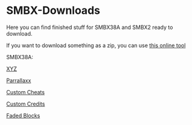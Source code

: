 # SMBX-Downloads

Here you can find finished stuff for SMBX38A and SMBX2 ready to download.

If you want to download something as a zip, you can use [this online tool](https://download-directory.github.io/)



SMBX38A:

[XYZ](https://download-directory.github.io/?url=https%3A%2F%2Fgithub.com%2FSetaYoshi%2FSMBX-Downloads%2Ftree%2Fmain%2FSMBX38A%2FXYZ)

[Parrallaxx](https://download-directory.github.io/?url=https%3A%2F%2Fgithub.com%2FSetaYoshi%2FSMBX-Downloads%2Ftree%2Fmain%2FSMBX38A%2FParrallaxx)

[Custom Cheats](https://download-directory.github.io/?url=https%3A%2F%2Fgithub.com%2FSetaYoshi%2FSMBX-Downloads%2Ftree%2Fmain%2FSMBX38A%2FCustom%2520Cheats)

[Custom Credits](https://download-directory.github.io/?url=https%3A%2F%2Fgithub.com%2FSetaYoshi%2FSMBX-Downloads%2Ftree%2Fmain%2FSMBX38A%2FCustom%2520Credits)

[Faded Blocks](https://download-directory.github.io/?url=https%3A%2F%2Fgithub.com%2FSetaYoshi%2FSMBX-Downloads%2Ftree%2Fmain%2FSMBX38A%2FFaded%2520Blocks)

